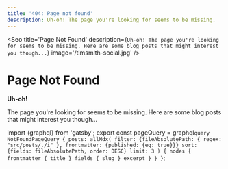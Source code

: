 ```yaml
---
title: '404: Page not found'
description: Uh-oh! The page you're looking for seems to be missing.
---
```


<Seo
	title='Page Not Found'
	description={`Uh-oh! The page you're looking for seems to be missing. Here are some blog posts that might interest you though...`}
	image='/timsmith-social.jpg'
/>

# Page Not Found

<p style="font-size: var(--font-size-2x); font-weight: 700">Uh-oh!</p>

The page you're looking for seems to be missing. Here are some blog posts that might interest you though...

<BlogList posts={props.data.posts.nodes} />

import {graphql} from 'gatsby';
export const pageQuery = graphql`
  query NotFoundPageQuery {
    posts: allMdx(
      filter: {fileAbsolutePath: { regex: "src/posts/./i" }, frontmatter: {published: {eq: true}}}
      sort: {fields: fileAbsolutePath, order: DESC}
      limit: 3
    ) {
      nodes {
        frontmatter {
          title
        }
        fields {
          slug
        }
        excerpt
      }
    }
  }
`;
